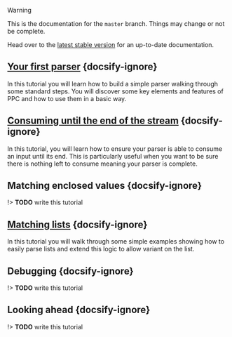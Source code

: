 > [!WARNING]
> This is the documentation for the `master` branch.
> Things may change or not be complete.
>
> Head over to the [latest stable version](/1.0.0/) for an up-to-date documentation.

<!-- panels:start -->

<!-- div:left-panel -->

## [Your first parser](/tutorials/your-first-parser.md) {docsify-ignore}

In this tutorial you will learn how to build a simple parser walking through some standard steps. You will discover 
some key elements and features of PPC and how to use them in a basic way.

<!-- div:right-panel -->

## [Consuming until the end of the stream](/tutorials/consuming-until-the-end-of-the-stream.md) {docsify-ignore}

In this tutorial, you will learn how to ensure your parser is able to consume an input until its end. This is 
particularly useful when you want to be sure there is nothing left to consume meaning your parser is complete.

<!-- div:left-panel -->

## Matching enclosed values {docsify-ignore}

!> **TODO** write this tutorial

<!-- div:right-panel -->

## [Matching lists](/tutorials/matching-lists.md) {docsify-ignore}

In this tutorial you will walk through some simple examples showing how to easily parse lists and extend this logic to
allow variant on the list.

<!-- div:left-panel -->

## Debugging {docsify-ignore}

!> **TODO** write this tutorial

<!-- div:right-panel -->

## Looking ahead {docsify-ignore}

!> **TODO** write this tutorial

<!-- panels:end -->
